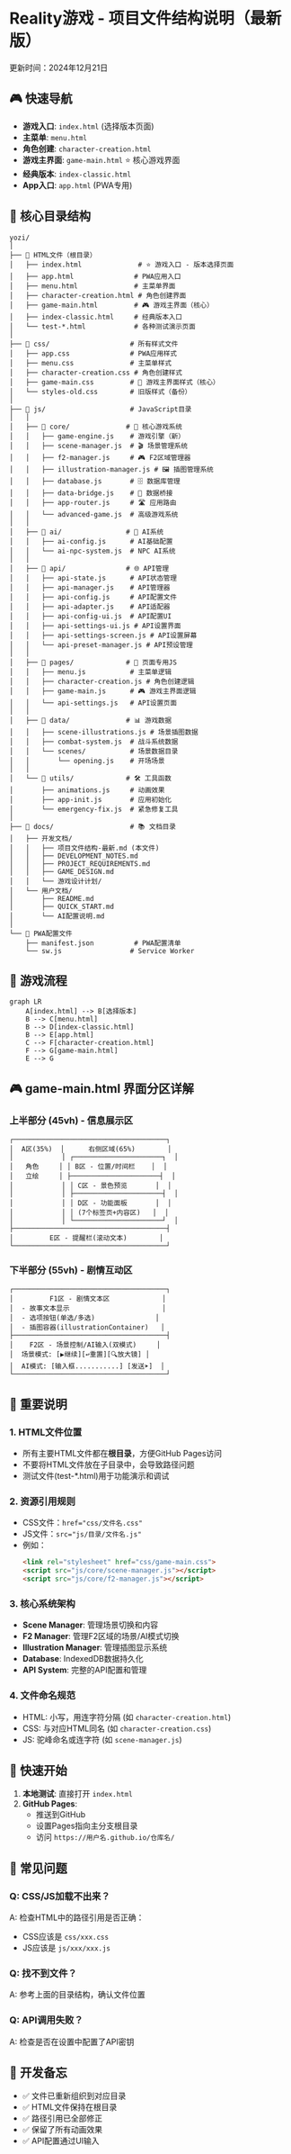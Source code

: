 # Reality游戏 - 项目文件结构说明（最新版）
更新时间：2024年12月21日

## 🎮 快速导航
- **游戏入口**: `index.html` (选择版本页面)
- **主菜单**: `menu.html`
- **角色创建**: `character-creation.html`
- **游戏主界面**: `game-main.html` ⭐ 核心游戏界面
- **经典版本**: `index-classic.html`
- **App入口**: `app.html` (PWA专用)

## 📁 核心目录结构

```
yozi/
│
├── 📄 HTML文件（根目录）
│   ├── index.html              # ⭐ 游戏入口 - 版本选择页面
│   ├── app.html               # PWA应用入口
│   ├── menu.html              # 主菜单界面
│   ├── character-creation.html # 角色创建界面
│   ├── game-main.html         # 🎮 游戏主界面（核心）
│   ├── index-classic.html     # 经典版本入口
│   └── test-*.html            # 各种测试演示页面
│
├── 📁 css/                    # 所有样式文件
│   ├── app.css               # PWA应用样式
│   ├── menu.css              # 主菜单样式
│   ├── character-creation.css # 角色创建样式
│   ├── game-main.css         # 🎨 游戏主界面样式（核心）
│   └── styles-old.css        # 旧版样式（备份）
│
├── 📁 js/                     # JavaScript目录
│   │
│   ├── 📁 core/              # 🔧 核心游戏系统
│   │   ├── game-engine.js    # 游戏引擎（新）
│   │   ├── scene-manager.js  # 🎬 场景管理系统
│   │   ├── f2-manager.js     # 🎮 F2区域管理器
│   │   ├── illustration-manager.js # 🖼️ 插图管理系统
│   │   ├── database.js       # 🗄️ 数据库管理
│   │   ├── data-bridge.js    # 🌉 数据桥接
│   │   ├── app-router.js     # 🛣️ 应用路由
│   │   └── advanced-game.js  # 高级游戏系统
│   │
│   ├── 📁 ai/                # 🤖 AI系统
│   │   ├── ai-config.js      # AI基础配置
│   │   └── ai-npc-system.js  # NPC AI系统
│   │
│   ├── 📁 api/               # 🌐 API管理
│   │   ├── api-state.js      # API状态管理
│   │   ├── api-manager.js    # API管理器
│   │   ├── api-config.js     # API配置文件
│   │   ├── api-adapter.js    # API适配器
│   │   ├── api-config-ui.js  # API配置UI
│   │   ├── api-settings-ui.js # API设置界面
│   │   ├── api-settings-screen.js # API设置屏幕
│   │   └── api-preset-manager.js # API预设管理
│   │
│   ├── 📁 pages/             # 📄 页面专用JS
│   │   ├── menu.js           # 主菜单逻辑
│   │   ├── character-creation.js # 角色创建逻辑
│   │   ├── game-main.js      # 🎮 游戏主界面逻辑
│   │   └── api-settings.js   # API设置页面
│   │
│   ├── 📁 data/              # 📊 游戏数据
│   │   ├── scene-illustrations.js # 场景插图数据
│   │   ├── combat-system.js  # 战斗系统数据
│   │   └── scenes/           # 场景数据目录
│   │       └── opening.js    # 开场场景
│   │
│   └── 📁 utils/             # 🛠️ 工具函数
│       ├── animations.js     # 动画效果
│       ├── app-init.js       # 应用初始化
│       └── emergency-fix.js  # 紧急修复工具
│
├── 📁 docs/                   # 📚 文档目录
│   ├── 开发文档/
│   │   ├── 项目文件结构-最新.md (本文件)
│   │   ├── DEVELOPMENT_NOTES.md
│   │   ├── PROJECT_REQUIREMENTS.md
│   │   ├── GAME_DESIGN.md
│   │   └── 游戏设计计划/
│   └── 用户文档/
│       ├── README.md
│       ├── QUICK_START.md
│       └── AI配置说明.md
│
└── 📄 PWA配置文件
    ├── manifest.json          # PWA配置清单
    └── sw.js                 # Service Worker

```

## 🔄 游戏流程

```mermaid
graph LR
    A[index.html] --> B[选择版本]
    B --> C[menu.html]
    B --> D[index-classic.html]
    B --> E[app.html]
    C --> F[character-creation.html]
    F --> G[game-main.html]
    E --> G
```

## 🎮 game-main.html 界面分区详解

### 上半部分 (45vh) - 信息展示区
```
┌──────────────────────────────────────┐
│  A区(35%)  │      右侧区域(65%)        │
│            │ ┌──────────────────────┐  │
│   角色     │ │ B区 - 位置/时间栏    │  │
│   立绘     │ ├──────────────────────┤  │
│            │ │ C区 - 景色预览       │  │
│            │ ├──────────────────────┤  │
│            │ │ D区 - 功能面板       │  │
│            │ │ (7个标签页+内容区)   │  │
│            │ └──────────────────────┘  │
├──────────────────────────────────────┤
│         E区 - 提醒栏(滚动文本)        │
└──────────────────────────────────────┘
```

### 下半部分 (55vh) - 剧情互动区
```
┌──────────────────────────────────────┐
│         F1区 - 剧情文本区             │
│  - 故事文本显示                       │
│  - 选项按钮(单选/多选)               │
│  - 插图容器(illustrationContainer)   │
├──────────────────────────────────────┤
│    F2区 - 场景控制/AI输入(双模式)     │
│  场景模式: [▶️继续][↩️重置][🔍放大镜] │
│  AI模式: [输入框...........] [发送➤]  │
└──────────────────────────────────────┘
```

## 📝 重要说明

### 1. HTML文件位置
- 所有主要HTML文件都在**根目录**，方便GitHub Pages访问
- 不要将HTML文件放在子目录中，会导致路径问题
- 测试文件(test-*.html)用于功能演示和调试

### 2. 资源引用规则
- CSS文件：`href="css/文件名.css"`
- JS文件：`src="js/目录/文件名.js"`
- 例如：
  ```html
  <link rel="stylesheet" href="css/game-main.css">
  <script src="js/core/scene-manager.js"></script>
  <script src="js/core/f2-manager.js"></script>
  ```

### 3. 核心系统架构
- **Scene Manager**: 管理场景切换和内容
- **F2 Manager**: 管理F2区域的场景/AI模式切换
- **Illustration Manager**: 管理插图显示系统
- **Database**: IndexedDB数据持久化
- **API System**: 完整的API配置和管理

### 4. 文件命名规范
- HTML: 小写，用连字符分隔 (如 `character-creation.html`)
- CSS: 与对应HTML同名 (如 `character-creation.css`)
- JS: 驼峰命名或连字符 (如 `scene-manager.js`)

## 🚀 快速开始

1. **本地测试**: 直接打开 `index.html`
2. **GitHub Pages**:
   - 推送到GitHub
   - 设置Pages指向主分支根目录
   - 访问 `https://用户名.github.io/仓库名/`

## 🔧 常见问题

### Q: CSS/JS加载不出来？
A: 检查HTML中的路径引用是否正确：
- CSS应该是 `css/xxx.css`
- JS应该是 `js/xxx/xxx.js`

### Q: 找不到文件？
A: 参考上面的目录结构，确认文件位置

### Q: API调用失败？
A: 检查是否在设置中配置了API密钥

## 📌 开发备忘

- ✅ 文件已重新组织到对应目录
- ✅ HTML文件保持在根目录
- ✅ 路径引用已全部修正
- ✅ 保留了所有动画效果
- ✅ API配置通过UI输入